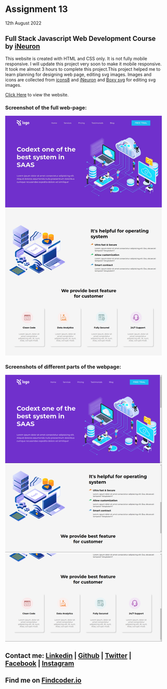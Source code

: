 # Assignment 13
12th August 2022
## Full Stack Javascript Web Development Course by [iNeuron](https://ineuron.ai/)

This website is created with HTML and CSS only. It is not fully mobile responsive. I will update this project very soon to make it mobile responsive. It took me almost 3 hours to complete this project.This project helped me to learn planning for designing web page, editing svg images. Images and icons are collected from [icons8](https://icons8.com/) and [iNeuron](https://ineuron.ai/) and [Boxy svg](https://boxy-svg.com/app) for editing svg images.

[Click Here](https://fsjs-assignment13.netlify.app/) to view the website.

### Screenshot of the full web-page:

![Full website](./images/full-ss.png)

### Screenshots of different parts of the webpage:

![1st ss](./images/ss1.png) ![2nd ss](./images/ss2.png) ![3rd ss](./images/ss3.png) 

## Contact me: [Linkedin](https://www.linkedin.com/in/subham-dutta-8670b8178/) | [Github](https://github.com/Sduttt) | [Twitter](https://twitter.com/Subhamd88404337) | [Facebook](https://www.facebook.com/profile.php?id=100073951804006) | [Instagram](https://www.instagram.com/its_subham_dutta/)

## Find me on [Findcoder.io](https://www.findcoder.io/u/sdutta)